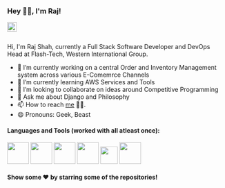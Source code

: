 ### Hey 👋🏻, I'm Raj! 

<a href="https://www.linkedin.com/in/raj1238/">
  <img align="left" alt="Raj's LinkedIn" width="22px" src="https://cdn.jsdelivr.net/npm/simple-icons@v3/icons/linkedin.svg" />
</a>

<br />
<br />

Hi, I'm Raj Shah, currently a Full Stack Software Developer and DevOps Head at Flash-Tech, Western International Group.

- 🔭 I’m currently working on a central Order and Inventory Management system across various E-Comemrce Channels
- 🌱 I’m currently learning AWS Services and Tools
- 👯 I’m looking to collaborate on ideas around Competitive Programming 
- 💬 Ask me about Django and Philosophy
- 📫 How to reach [me](mailto:shahrajyogesh@gmail.com?Subject=Hello%20Raj) 👨‍💻.
- 😄 Pronouns: Geek, Beast

#### Languages and Tools (worked with all atleast once):


<code><a href="https://www.python.org/" target="_blank"><img height="50" src="https://www.vectorlogo.zone/logos/python/python-ar21.svg"></a></code>
<code><a href="https://git-scm.com//" target="_blank"><img height="50" src="https://www.vectorlogo.zone/logos/git-scm/git-scm-ar21.svg"></a></code>
<code><a href="https://www.javascript.com/" target="_blank"><img height="50" src="https://www.vectorlogo.zone/logos/javascript/javascript-ar21.svg"></a></code>
<code><a href="https://www.mysql.com/" target="_blank"><img height="50" src="https://www.vectorlogo.zone/logos/mysql/mysql-ar21.svg"></a></code>
<code><a href="https://www.java.com/" target="_blank"><img height="40" src="https://www.vectorlogo.zone/logos/java/java-horizontal.svg"></a></code>
<code><a href="https://www.djangoproject.com/" target="_blank"><img height="50" src="https://www.vectorlogo.zone/logos/djangoproject/djangoproject-ar21.svg"></a></code>

#### Show some ❤️ by starring some of the repositories!


